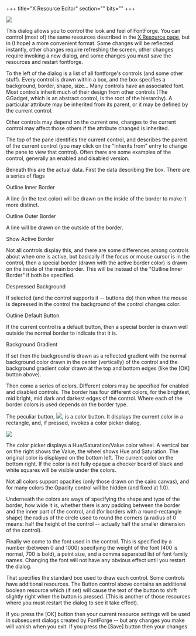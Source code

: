 +++
title="X Resource Editor"
section=""
bits=""
+++


![](img/resedit.png)

This dialog allows you to control the look and feel of FontForge. You
can control (most of) the same resources described in the [X Resource
page](xres.html), but in (I hope) a more convenient format. Some changes
will be reflected instantly, other changes require refreshing the
screen, other changes require invoking a new dialog, and some changes
you must save the resources and restart fontforge.

To the left of the dialog is a list of all fontforge's controls (and
some other stuff). Every control is drawn within a box, and the box
specifies a background, border, shape, size... Many controls have an
associated font. Most controls inherit much of their design from other
controls (The GGadget, which is an abstract control, is the root of the
hierarchy). A particular attribute may be inherited from its parent, or
it may be defined by the current control.

Other controls may depend on the current one, changes to the current
control may affect those others if the attribute changed is inherited.

The top of the pane identifies the current control, and describes the
parent of the current control (you may click on the "Inherits from"
entry to change the pane to view that control). Often there are some
examples of the control, generally an enabled and disabled version.

Beneath this are the actual data. First the data describing the box.
There are a series of flags

Outline Inner Border

A line (in the text color) will be drawn on the inside of the border to
make it more distinct.

Outline Outer Border

A line will be drawn on the outside of the border.

Show Active Border

Not all controls display this, and there are some differences among
controls about when one is active, but basically if the focus or mouse
cursor is in the control, then a special border (drawn with the active
border color) is drawn on the inside of the main border. This will be
instead of the "Outline Inner Border" if both be specified.

Despressed Background

If selected (and the control supports it -- buttons do) then when the
mouse is depressed in the control the background of the control changes
color.

Outline Default Button

If the current control is a default button, then a special border is
drawn well outside the normal border to indicate that it is.

Background Gradient

If set then the background is drawn as a reflected gradient with the
normal background color drawn in the center (vertically) of the control
and the background gradient color drawn at the top and bottom edges
(like the [OK] button above).

Then come a series of colors. Different colors may be specified for
enabled and disabled controls. The border has four different colors, for
the brightest, mid bright, mid dark and darkest edges of the control.
Where each of the border colors is used depends on the border type.

The peculiar button, ![](img/colorbutton.png), is a color button. It
displays the current color in a rectangle, and, if pressed, invokes a
color picker dialog.

![](img/colorpicker.jpeg)

The color picker displays a Hue/Saturation/Value color wheel. A vertical
bar on the right shows the Value, the wheel shows Hue and Saturation.
The original color is displayed on the bottom left. The current color on
the bottom right. If the color is not fully opaque a checker board of
black and white squares will be visible under the colors.

Not all colors support opacities (only those drawn on the cairo canvas),
and for many colors the Opacity control will be hidden (and fixed at
1.0).

Underneath the colors are ways of specifying the shape and type of the
border, how wide it is, whether there is any padding between the border
and the inner part of the control, and (for borders with a
round-rectangle shape) the radius of the circle used to round the
corners (a radius of 0 means: half the height of the control -- actually
half the smaller dimension of the control).

Finally we come to the font used in the control. This is specified by a
number (between 0 and 1000) specifying the weight of the font (400 is
normal, 700 is bold), a point size, and a comma separated list of font
family names. Changing the font will not have any obvious effect until
you restart the dialog.

That specifies the standard box used to draw each control. Some controls
have additional resources. The Button control above contains an
additional boolean resource which (if set) will cause the text of the
button to shift slightly right when the button is pressed. (This is
another of those resources where you must restart the dialog to see it
take effect).

If you press the [OK] button then your current resource settings will be
used in subsequent dialogs created by FontForge -- but any changes you
make will vanish when you exit. If you press the [Save] button then your
changes
